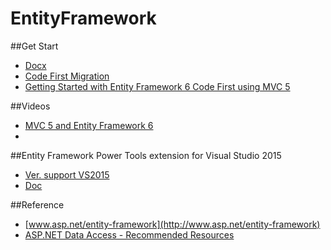 # EntityFramework

##Get Start
* [Docx](https://1drv.ms/w/s!Ag7PNrP__jM5jCQh-c891i7GcAUg)
* [Code First Migration](http://1drv.ms/25Q2hQg)
* [Getting Started with Entity Framework 6 Code First using MVC 5](http://www.asp.net/mvc/overview/getting-started/getting-started-with-ef-using-mvc/creating-an-entity-framework-data-model-for-an-asp-net-mvc-application)


##Videos
* [MVC 5 and Entity Framework 6](http://pluralsight.com/training/Player?author=scott-allen&name=aspdotnet-mvc5-fundamentals-m6-ef6&mode=live&clip=0&course=aspdotnet-mvc5-fundamentals)
* 

##Entity Framework Power Tools extension for Visual Studio 2015 

* [Ver. support VS2015](http://thedatafarm.com/data-access/installing-ef-power-tools-into-vs2015/)
* [Doc](https://visualstudiogallery.msdn.microsoft.com/72a60b14-1581-4b9b-89f2-846072eff19d)

##Reference
* [www.asp.net/entity-framework](http://www.asp.net/entity-framework)
* [ASP.NET Data Access - Recommended Resources](http://www.asp.net/whitepapers/aspnet-data-access-content-map)
